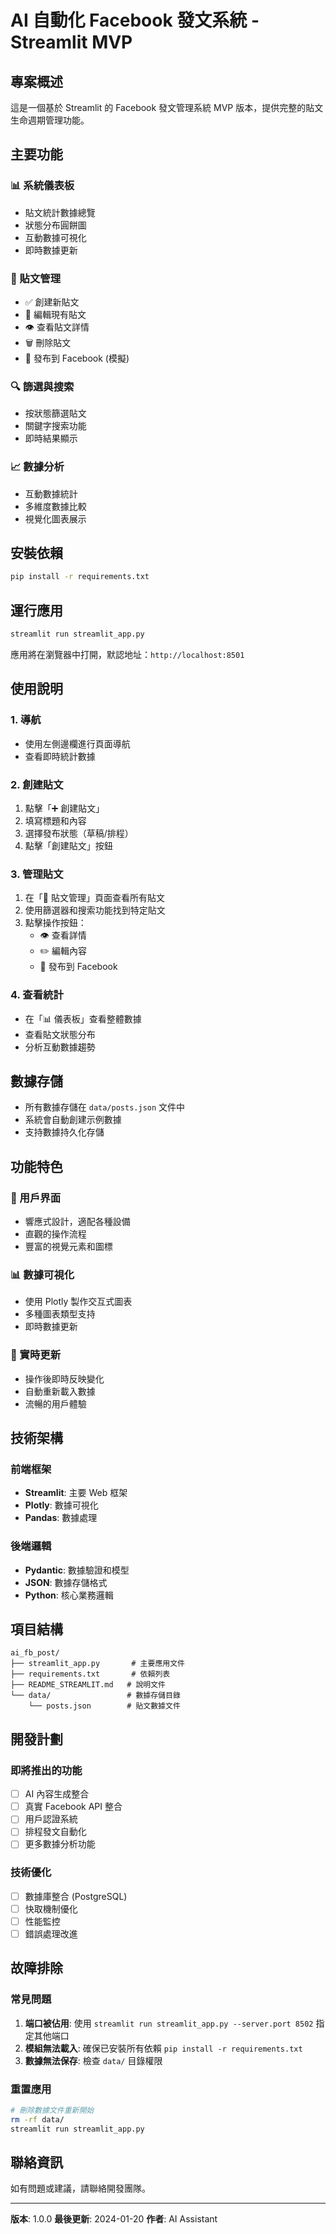 # AI 自動化 Facebook 發文系統 - Streamlit MVP

## 專案概述

這是一個基於 Streamlit 的 Facebook 發文管理系統 MVP 版本，提供完整的貼文生命週期管理功能。

## 主要功能

### 📊 系統儀表板

- 貼文統計數據總覽
- 狀態分布圓餅圖
- 互動數據可視化
- 即時數據更新

### 📝 貼文管理

- ✅ 創建新貼文
- 📝 編輯現有貼文
- 👁️ 查看貼文詳情
- 🗑️ 刪除貼文
- 🚀 發布到 Facebook (模擬)

### 🔍 篩選與搜索

- 按狀態篩選貼文
- 關鍵字搜索功能
- 即時結果顯示

### 📈 數據分析

- 互動數據統計
- 多維度數據比較
- 視覺化圖表展示

## 安裝依賴

```bash
pip install -r requirements.txt
```

## 運行應用

```bash
streamlit run streamlit_app.py
```

應用將在瀏覽器中打開，默認地址：`http://localhost:8501`

## 使用說明

### 1. 導航

- 使用左側邊欄進行頁面導航
- 查看即時統計數據

### 2. 創建貼文

1. 點擊「➕ 創建貼文」
2. 填寫標題和內容
3. 選擇發布狀態（草稿/排程）
4. 點擊「創建貼文」按鈕

### 3. 管理貼文

1. 在「📝 貼文管理」頁面查看所有貼文
2. 使用篩選器和搜索功能找到特定貼文
3. 點擊操作按鈕：
   - 👁️ 查看詳情
   - ✏️ 編輯內容
   - 🚀 發布到 Facebook

### 4. 查看統計

- 在「📊 儀表板」查看整體數據
- 查看貼文狀態分布
- 分析互動數據趨勢

## 數據存儲

- 所有數據存儲在 `data/posts.json` 文件中
- 系統會自動創建示例數據
- 支持數據持久化存儲

## 功能特色

### 🎨 用戶界面

- 響應式設計，適配各種設備
- 直觀的操作流程
- 豐富的視覺元素和圖標

### 📊 數據可視化

- 使用 Plotly 製作交互式圖表
- 多種圖表類型支持
- 即時數據更新

### 🔄 實時更新

- 操作後即時反映變化
- 自動重新載入數據
- 流暢的用戶體驗

## 技術架構

### 前端框架

- **Streamlit**: 主要 Web 框架
- **Plotly**: 數據可視化
- **Pandas**: 數據處理

### 後端邏輯

- **Pydantic**: 數據驗證和模型
- **JSON**: 數據存儲格式
- **Python**: 核心業務邏輯

## 項目結構

```
ai_fb_post/
├── streamlit_app.py       # 主要應用文件
├── requirements.txt       # 依賴列表
├── README_STREAMLIT.md   # 說明文件
└── data/                 # 數據存儲目錄
    └── posts.json        # 貼文數據文件
```

## 開發計劃

### 即將推出的功能

- [ ] AI 內容生成整合
- [ ] 真實 Facebook API 整合
- [ ] 用戶認證系統
- [ ] 排程發文自動化
- [ ] 更多數據分析功能

### 技術優化

- [ ] 數據庫整合 (PostgreSQL)
- [ ] 快取機制優化
- [ ] 性能監控
- [ ] 錯誤處理改進

## 故障排除

### 常見問題

1. **端口被佔用**: 使用 `streamlit run streamlit_app.py --server.port 8502` 指定其他端口
2. **模組無法載入**: 確保已安裝所有依賴 `pip install -r requirements.txt`
3. **數據無法保存**: 檢查 `data/` 目錄權限

### 重置應用

```bash
# 刪除數據文件重新開始
rm -rf data/
streamlit run streamlit_app.py
```

## 聯絡資訊

如有問題或建議，請聯絡開發團隊。

---

**版本**: 1.0.0
**最後更新**: 2024-01-20
**作者**: AI Assistant
